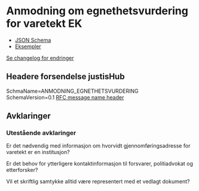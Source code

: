 # Anmodning om egnethetsvurdering for varetekt EK

- [JSON Schema](arbeidsversjon/anmodningOmEgnethetsvurdering.schema.json)
- [Eksempler](arbeidsversjon/eksempelfiler/)

[Se changelog for endringer](changelog.md)

## Headere forsendelse justisHub
SchmaName=ANMODNING_EGNETHETSVURDERING  
SchemaVersion=0.1
[RFC message name header](../../../rfc/MessageName-header.md)

## Avklaringer
### Utestående avklaringer

Er det nødvendig med informasjon om hvorvidt gjennomføringsadresse for varetekt er en institusjon?

Er det behov for ytterligere kontaktinformasjon til forsvarer, politiadvokat og etterforsker?

Vil et skriftlig samtykke alltid være representert med et vedlagt dokument?
